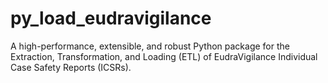 # py_load_eudravigilance

A high-performance, extensible, and robust Python package for the Extraction, Transformation, and Loading (ETL) of EudraVigilance Individual Case Safety Reports (ICSRs).
